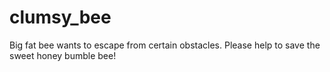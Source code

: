# clumsy_bee
Big fat bee wants to escape from certain obstacles. Please help to save the sweet honey bumble bee!
